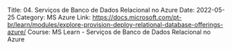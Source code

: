 Title: 04. Serviços de Banco de Dados Relacional no Azure
Date: 2022-05-25
Category: MS Azure
Link: https://docs.microsoft.com/pt-br/learn/modules/explore-provision-deploy-relational-database-offerings-azure/
Course: MS Learn - Serviços de Banco de Dados Relacional no Azure



